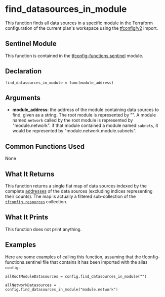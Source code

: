# find_datasources_in_module
This function finds all data sources in a specific module in the Terraform configuration of the current plan's workspace using the [tfconfig/v2](https://www.terraform.io/docs/cloud/sentinel/import/tfconfig-v2.html) import.

## Sentinel Module
This function is contained in the [tfconfig-functions.sentinel](../../tfconfig-functions.sentinel) module.

## Declaration
`find_datasources_in_module = func(module_address)`

## Arguments
* **module_address**: the address of the module containing data sources to find, given as a string. The root module is represented by "". A module named `network` called by the root module is represented by "module.network". if that module contained a module named `subnets`, it would be represented by "module.network.module.subnets".

## Common Functions Used
None

## What It Returns
This function returns a single flat map of data sources indexed by the complete [addresses](https://www.terraform.io/docs/internals/resource-addressing.html) of the data sources (excluding indices representing their counts). The map is actually a filtered sub-collection of the [`tfconfig.resources`](https://www.terraform.io/docs/cloud/sentinel/import/tfconfig-v2.html#the-resources-collection) collection.

## What It Prints
This function does not print anything.

## Examples
Here are some examples of calling this function, assuming that the tfconfig-functions.sentinel file that contains it has been imported with the alias `config`:
```
allRootModuleDatasources = config.find_datasources_in_module("")

allNetworkDatasources = config.find_datasources_in_module("module.network")
```
